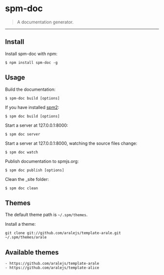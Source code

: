 # spm-doc

> A documentation generator.

-----

## Install

Install spm-doc with npm:

    $ npm install spm-doc -g

## Usage

Build the documentation:

    $ spm-doc build [options]

If you have installed [spm2](https://github.com/spmjs/spm2):

    $ spm doc build [options]

Start a server at 127.0.0.1:8000:

    $ spm doc server

Start a server at 127.0.0.1:8000, watching the source files change:

    $ spm doc watch

Publish documentation to spmjs.org:

    $ spm doc publish [options]

Clean the _site folder:

    $ spm doc clean

## Themes

The default theme path is `~/.spm/themes`.

Install a theme:

    git clone git://github.com/aralejs/template-arale.git ~/.spm/themes/arale

## Available themes

    - https://github.com/aralejs/template-arale
    - https://github.com/aralejs/template-alice
